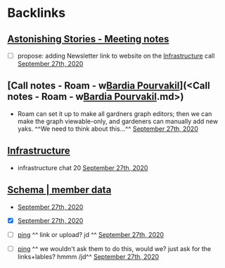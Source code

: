 
# Backlinks
## [Astonishing Stories -  Meeting notes](<Astonishing Stories -  Meeting notes.md>)
- [ ] propose: adding Newsletter link to website on the [Infrastructure](<Infrastructure.md>) call [September 27th, 2020](<September 27th, 2020.md>)

## [Call notes - Roam - w[Bardia Pourvakil](<Bardia Pourvakil.md>)](<Call notes - Roam - w[Bardia Pourvakil](<Bardia Pourvakil.md>).md>)
- Roam can set it up to make all gardners graph editors; then we can make the graph viewable-only, and gardeners can manually add new yaks. ^^We need to think about this...^^ [September 27th, 2020](<September 27th, 2020.md>)

## [Infrastructure](<Infrastructure.md>)
- infrastructure chat 20 [September 27th, 2020](<September 27th, 2020.md>)

## [Schema | member data](<Schema | member data.md>)
- [September 27th, 2020](<September 27th, 2020.md>)

- [x] [September 27th, 2020](<September 27th, 2020.md>)

- [ ] [ping](<ping.md>) ^^ link or upload? jd ^^ [September 27th, 2020](<September 27th, 2020.md>)

- [ ] [ping](<ping.md>) ^^ we wouldn't ask them to do this, would we? just ask for the links+lables? hmmm /jd^^ [September 27th, 2020](<September 27th, 2020.md>)

